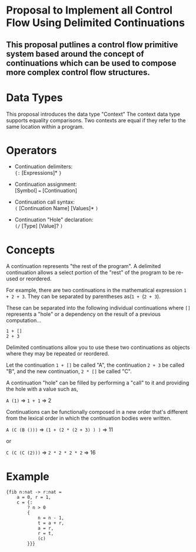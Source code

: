Proposal to Implement all Control Flow Using Delimited Continuations
===

This proposal putlines a control flow primitive system based around the concept of continuations which can be used to compose more complex control flow structures.
---

# Data Types

This proposal introduces the data type "Context"
The context data type supports equality comparisons.
Two contexts are equal if they refer to the same location within a program.

# Operators

* Continuation delimiters: \
`{:` [Expressions]* `}`

* Continuation assignment:\
 [Symbol] `=` [Continuation]

* Continuation call syntax:\
`(` [Continuation Name] [Values]* `)`

* Continuation "Hole" declaration:\
 `(/` [Type] [Value]? `)`

# Concepts
A continuation represents "the rest of the program". A delimited continuation allows a select portion of the "rest" of the program to be re-used or reordered.

For example, there are two continuations in the mathematical expression `1 + 2 + 3`. They can be separated by parentheses as(`1 + `(`2 + 3`).

These can be separated into the following individual continuations where `[]` represents a "hole" or a dependency on the result of a previous computation...

`1 + []`\
`2 + 3`

Delimited continuations allow you to use these two continuations as objects where they may be repeated or reordered.

Let the continuation `1 + []` be called "A", the continuation `2 + 3` be called "B", and the new continuation, `2 * []` be called "C".

A continuation "hole" can be filled by performing a "call" to it and providing the hole with a value such as, 


`A (1)` => `1 + 1` => 2

Continuations can be functionally composed in a new order that's different from the lexical order in which the continuation bodies were written.

`A (C (B ()))` => `(1 + (2 * (2 + 3) ) )` => 11

or 

`C (C (C (2)))` => `2 * 2 * 2 * 2` => 16

# Example

	{fib n:nat -> r:nat = 
		a = 0, r = 1,
		c = {:
			? n > 0
			{
				n = n - 1,
				t = a + r,
				a = r,
				r = t,
				(c)
			}}}

